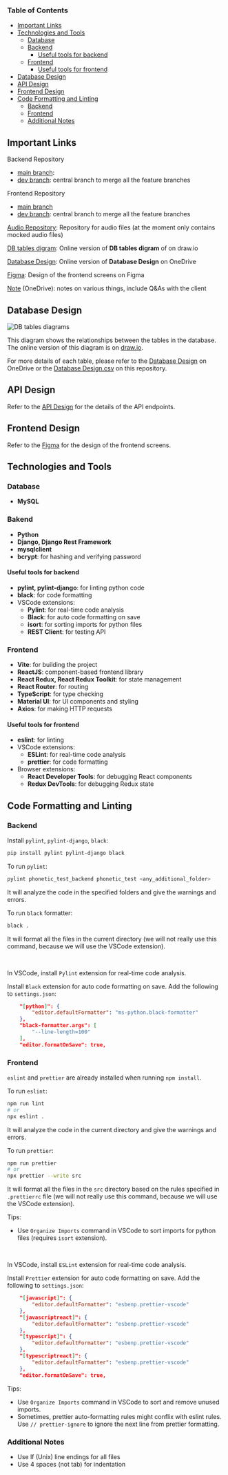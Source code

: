 ### Table of Contents

-   [Important Links](#important-links)
-   [Technologies and Tools](#technologies-and-tools)
    -   [Database](#database)
    -   [Backend](#tech-backend)
        -   [Useful tools for backend](#useful-tools-for-backend)
    -   [Frontend](#tech-frontend)
        -   [Useful tools for frontend](#useful-tools-for-frontend)
-   [Database Design](#database-design)
-   [API Design](#api-design)
-   [Frontend Design](#frontend-design)
-   [Code Formatting and Linting](#code-formatting-and-linting)
    -   [Backend](#code-format-backend)
    -   [Frontend](#code-format-frontend)
    -   [Additional Notes](#code-format-additional-notes)

## Important Links

Backend Repository

-   [main branch](https://github.com/Halifax-Learning/phonetic-test-backend/):
-   [dev branch](https://github.com/Halifax-Learning/phonetic-test-backend/tree/dev): central branch to merge all the feature branches

Frontend Repository

-   [main branch](https://github.com/Halifax-Learning/phonetic-test-frontend)
-   [dev branch](https://github.com/Halifax-Learning/phonetic-test-frontend/tree/dev): central branch to merge all the feature branches

[Audio Repository](https://github.com/Halifax-Learning/audio): Repository for audio files (at the moment only contains mocked audio files)

[DB tables digram](https://app.diagrams.net/#G1PNbXyIDbN6pPMv5V23QvtA34P9FlOtFL#%7B%22pageId%22%3A%22xLGm1grYATWhj2qRU3a9%22%7D): Online version of **DB tables digram** of on draw.io

[Database Design](https://smuhalifax-my.sharepoint.com/:x:/r/personal/nghia_phan_smu_ca/Documents/Halifax%20Learning/Database%20Design.xlsx?d=w44f0395936c2400ba03d9ae51da1dd89&csf=1&web=1&e=NzHKnL): Online version of **Database Design** on OneDrive

[Figma](https://www.figma.com/design/gVGbEBJzxMAQfHa3zLkMxu/HalifaxLearning?node-id=0-1&node-type=canvas&t=GaKH62FGld4dErYt-0): Design of the frontend screens on Figma

[Note](https://smuhalifax-my.sharepoint.com/:w:/r/personal/nghia_phan_smu_ca/Documents/Halifax%20Learning/Initial%20Design.docx?d=we4d5e47e7ca6432196f866397c211754&csf=1&web=1&e=byoKLN) (OneDrive): notes on various things, include Q&As with the client

## Database Design

![DB tables diagrams](/DB%20tables%20diagram.png)

This diagram shows the relationships between the tables in the database. The online version of this diagram is on [draw.io](https://app.diagrams.net/#G1PNbXyIDbN6pPMv5V23QvtA34P9FlOtFL#%7B%22pageId%22%3A%22xLGm1grYATWhj2qRU3a9%22%7D).

For more details of each table, please refer to the [Database Design](https://smuhalifax-my.sharepoint.com/:x:/r/personal/nghia_phan_smu_ca/Documents/Halifax%20Learning/Database%20Design.xlsx?d=w44f0395936c2400ba03d9ae51da1dd89&csf=1&web=1&e=NzHKnL) on OneDrive or the [Database Design.csv](/Database%20Design.csv) on this repository.

## API Design

Refer to the [API Design](/API%20Design.md) for the details of the API endpoints.

## Frontend Design

Refer to the [Figma](https://www.figma.com/design/gVGbEBJzxMAQfHa3zLkMxu/HalifaxLearning?node-id=0-1&node-type=canvas&t=GaKH62FGld4dErYt-0) for the design of the frontend screens.

## Technologies and Tools

### Database

-   **MySQL**

### Bakend <a id="tech-backend"></a>

-   **Python**
-   **Django, Django Rest Framework**
-   **mysqlclient**
-   **bcrypt**: for hashing and verifying password

#### Useful tools for backend

-   **pylint, pylint-django**: for linting python code
-   **black**: for code formatting
-   VSCode extensions:
    -   **Pylint**: for real-time code analysis
    -   **Black**: for auto code formatting on save
    -   **isort**: for sorting imports for python files
    -   **REST Client**: for testing API

### Frontend <a id="tech-frontend"></a>

-   **Vite**: for building the project
-   **ReactJS**: component-based frontend library
-   **React Redux, React Redux Toolkit**: for state management
-   **React Router**: for routing
-   **TypeScript**: for type checking
-   **Material UI**: for UI components and styling
-   **Axios**: for making HTTP requests

#### Useful tools for frontend

-   **eslint**: for linting
-   VSCode extensions:
    -   **ESLint**: for real-time code analysis
    -   **prettier**: for code formatting
-   Browser extensions:
    -   **React Developer Tools**: for debugging React components
    -   **Redux DevTools**: for debugging Redux state

## Code Formatting and Linting

### Backend <a id="code-format-backend"></a>

Install `pylint`, `pylint-django`, `black`:

```bash
pip install pylint pylint-django black
```

To run `pylint`:

```bash
pylint phonetic_test_backend phonetic_test <any_additional_folder>
```

It will analyze the code in the specified folders and give the warnings and errors.

To run `black` formatter:

```bash
black .
```

It will format all the files in the current directory (we will not really use this command, because we will use the VSCode extension).

<br>

In VSCode, install `Pylint` extension for real-time code analysis.

Install `Black` extension for auto code formatting on save. Add the following to `settings.json`:

```json
    "[python]": {
        "editor.defaultFormatter": "ms-python.black-formatter"
    },
    "black-formatter.args": [
        "--line-length=100"
    ],
    "editor.formatOnSave": true,
```

### Frontend <a id="code-format-frontend"></a>

`eslint` and `prettier` are already installed when running `npm install`.

To run `eslint`:

```bash
npm run lint
# or
npx eslint .
```

It will analyze the code in the current directory and give the warnings and errors.

To run `prettier`:

```bash
npm run prettier
# or
npx prettier --write src
```

It will format all the files in the `src` directory based on the rules specified in `.prettierrc` file (we will not really use this command, because we will use the VSCode extension).

Tips:

-   Use `Organize Imports` command in VSCode to sort imports for python files (requires `isort` extension).

<br>

In VSCode, install `ESLint` extension for real-time code analysis.

Install `Prettier` extension for auto code formatting on save. Add the following to `settings.json`:

```json
    "[javascript]": {
        "editor.defaultFormatter": "esbenp.prettier-vscode"
    },
    "[javascriptreact]": {
        "editor.defaultFormatter": "esbenp.prettier-vscode"
    },
    "[typescript]": {
        "editor.defaultFormatter": "esbenp.prettier-vscode"
    },
    "[typescriptreact]": {
        "editor.defaultFormatter": "esbenp.prettier-vscode"
    },
    "editor.formatOnSave": true,
```

Tips:

-   Use `Organize Imports` command in VSCode to sort and remove unused imports.
-   Sometimes, prettier auto-formatting rules might conflix with eslint rules. Use `// prettier-ignore` to ignore the next line from prettier formatting.

### Additional Notes <a id="code-format-additional-notes"></a>

-   Use lf (Unix) line endings for all files
-   Use 4 spaces (not tab) for indentation
